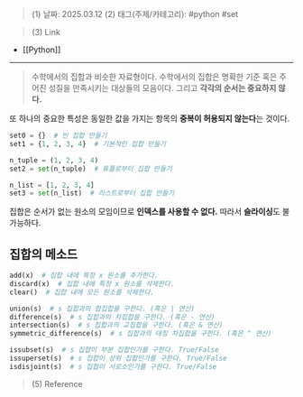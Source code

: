 >(1) 날짜: 2025.03.12
>(2) 태그(주제/카테고리): #python #set 

>(3) Link
- [[Python]]
---

>수학에서의 집합과 비슷한 자료형이다. 수학에서의 집합은 명확한 기준 혹은 주어진 성질을 만족시키는 대상들의 모음이다. 그리고 **각각의 순서는 중요하지 않다.**

또 하나의 중요한 특성은 동일한 값을 가지는 항목의 **중복이 허용되지 않는다**는 것이다.

``` python
set0 = {}  # 빈 집합 만들기
set1 = {1, 2, 3, 4}  # 기본적인 집합 만들기

n_tuple = (1, 2, 3, 4)
set2 = set(n_tuple)  # 튜플로부터 집합 만들기

n_list = [1, 2, 3, 4]
set3 = set(n_list)  # 리스트로부터 집합 만들기
```

집합은 순서가 없는 원소의 모임이므로 **인덱스를 사용할 수 없다.** 따라서 **슬라이싱**도 불가능하다.

## 집합의 메소드
``` python
add(x)  # 집합 내에 특정 x 원소를 추가한다.
discard(x)  # 집합 내에 특정 x 원소를 삭제한다.
clear()  # 집합 내에 모든 원소를 삭제한다.

union(s)  # s 집합과의 합집합을 구한다. (혹은 | 연산)
difference(s)  # s 집합과의 차집합을 구한다. (혹은 - 연산)
intersection(s)  # s 집합과의 교집합을 구한다. (혹은 & 연산)
symmetric_difference(s)  # s 집합과의 대칭 차집합을 구한다. (혹은 ^ 연산)

issubset(s)  # s 집합이 부분 집합인가를 구한다. True/False
issuperset(s)  # s 집합이 상위 집합인가를 구한다. True/False
isdisjoint(s)  # s 집합이 서로소인가를 구한다. True/False
```

>(5) Reference

